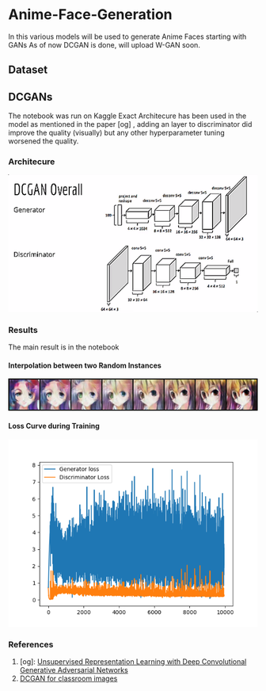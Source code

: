 # Anime-Face-Generation
In this various models will be used to generate Anime Faces starting with GANs
As of now DCGAN is done, will upload W-GAN soon.
## Dataset
## DCGANs
The notebook was run on Kaggle
Exact Architecure has been used in the model as mentioned in the paper [og] , adding an layer to discriminator did improve the quality (visually) but any other hyperparameter tuning worsened the quality.
### Architecure
![architecure](DCGAN/images/dcgan_archi.png)
### Results
The main result is in the notebook
#### Interpolation between two Random Instances
![interpolation](DCGAN/images/interpolation.png)
#### Loss Curve during Training
![loss_curve](DCGAN/images/loss.png)
### References
1. [og]: [Unsupervised Representation Learning with Deep Convolutional Generative Adversarial Networks](https://arxiv.org/abs/1511.06434)
2. [DCGAN for classroom images](https://neuro.cs.ut.ee/wp-content/uploads/2018/02/DCGAN.pdf)
